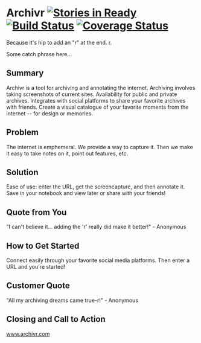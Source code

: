 
# Archivr [![Stories in Ready](https://badge.waffle.io/MildHawk/Archivr.png?label=ready&title=Ready)](https://waffle.io/MildHawk/Archivr) [![Build Status](https://travis-ci.org/MildHawk/Archivr.svg?branch=develop)](https://travis-ci.org/MildHawk/Archivr) [![Coverage Status](https://coveralls.io/repos/MildHawk/Archivr/badge.svg?branch=)](https://coveralls.io/r/MildHawk/Archivr?branch=develop)
Because it's hip to add an "r" at the end. r.

<!--
> This material was originally posted [here](http://www.quora.com/What-is-Amazons-approach-to-product-development-and-product-management). It is reproduced here for posterities sake.

There is an approach called "working backwards" that is widely used at Amazon. They work backwards from the customer, rather than starting with an idea for a product and trying to bolt customers onto it. While working backwards can be applied to any specific product decision, using this approach is especially important when developing new products or features.

For new initiatives a product manager typically starts by writing an internal press release announcing the finished product. The target audience for the press release is the new/updated product's customers, which can be retail customers or internal users of a tool or technology. Internal press releases are centered around the customer problem, how current solutions (internal or external) fail, and how the new product will blow away existing solutions.

If the benefits listed don't sound very interesting or exciting to customers, then perhaps they're not (and shouldn't be built). Instead, the product manager should keep iterating on the press release until they've come up with benefits that actually sound like benefits. Iterating on a press release is a lot less expensive than iterating on the product itself (and quicker!).

If the press release is more than a page and a half, it is probably too long. Keep it simple. 3-4 sentences for most paragraphs. Cut out the fat. Don't make it into a spec. You can accompany the press release with a FAQ that answers all of the other business or execution questions so the press release can stay focused on what the customer gets. My rule of thumb is that if the press release is hard to write, then the product is probably going to suck. Keep working at it until the outline for each paragraph flows.

Oh, and I also like to write press-releases in what I call "Oprah-speak" for mainstream consumer products. Imagine you're sitting on Oprah's couch and have just explained the product to her, and then you listen as she explains it to her audience. That's "Oprah-speak", not "Geek-speak".

Once the project moves into development, the press release can be used as a touchstone; a guiding light. The product team can ask themselves, "Are we building what is in the press release?" If they find they're spending time building things that aren't in the press release (overbuilding), they need to ask themselves why. This keeps product development focused on achieving the customer benefits and not building extraneous stuff that takes longer to build, takes resources to maintain, and doesn't provide real customer benefit (at least not enough to warrant inclusion in the press release).
 -->
Some catch phrase here...

## Summary ##
Archivr is a tool for archiving and annotating the internet. Archiving involves taking screenshots of current sites. Availability for public and private archives. Integrates with social platforms to share your favorite archives with friends. Create a visual catalogue of your favorite moments from the internet -- for design or memories.

## Problem ##
The internet is emphemeral. We provide a way to capture it. Then we make it easy to take notes on it, point out features, etc.

## Solution ##
Ease of use: enter the URL, get the screencapture, and then annotate it. Save in your notebook and view later or share with your friends!

## Quote from You ##
"I can't believe it... adding the 'r' really did make it better!" - Anonymous

## How to Get Started ##
Connect easily through your favorite social media platforms. Then enter a URL and you're started!

## Customer Quote ##
"All my archiving dreams came true-r!" - Anonymous

## Closing and Call to Action ##
www.archivr.com
